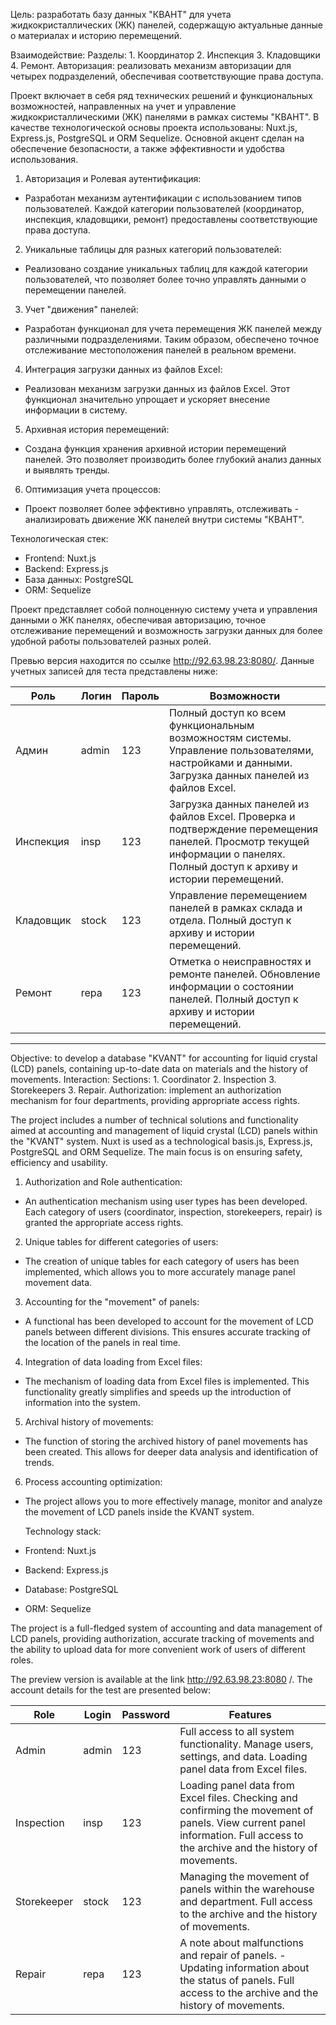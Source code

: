 Цель: разработать базу данных "КВАНТ" для учета жидкокристаллических (ЖК) панелей, содержащую актуальные данные о материалах и историю перемещений.

Взаимодействие:
    Разделы: 1. Координатор 2. Инспекция 3. Кладовщики 4. Ремонт.
    Авторизация: реализовать механизм авторизации для четырех подразделений, обеспечивая соответствующие права доступа.

Проект включает в себя ряд технических решений и функциональных возможностей, направленных на учет и управление жидкокристаллическими (ЖК) панелями в рамках системы "КВАНТ". В качестве технологической основы проекта использованы: Nuxt.js, Express.js, PostgreSQL и ORM Sequelize. Основной акцент сделан на обеспечение безопасности, а также эффективности и удобства использования.

1.	Авторизация и Ролевая аутентификация:
-	Разработан механизм аутентификации с использованием типов пользователей. Каждой категории пользователей (координатор, инспекция, кладовщики, ремонт) предоставлены соответствующие права доступа.
2.	Уникальные таблицы для разных категорий пользователей:
-	Реализовано создание уникальных таблиц для каждой категории пользователей, что позволяет более точно управлять данными о перемещении панелей.
3.	Учет "движения" панелей:
-	Разработан функционал для учета перемещения ЖК панелей между различными подразделениями. Таким образом, обеспечено точное отслеживание местоположения панелей в реальном времени.
4.	Интеграция загрузки данных из файлов Excel:
-	Реализован механизм загрузки данных из файлов Excel. Этот функционал значительно упрощает и ускоряет внесение информации в систему.
5.	Архивная история перемещений:
-	Создана функция хранения архивной истории перемещений панелей. Это позволяет производить более глубокий анализ данных и выявлять тренды.
6.	Оптимизация учета процессов:
-	Проект позволяет более эффективно управлять, отслеживать - анализировать движение ЖК панелей внутри системы "КВАНТ".

  Технологическая стек:
-	Frontend: Nuxt.js
-	Backend: Express.js
-	База данных: PostgreSQL
-	ORM: Sequelize

Проект представляет собой полноценную систему учета и управления данными о ЖК панелях, обеспечивая авторизацию, точное отслеживание перемещений и возможность загрузки данных для более удобной работы пользователей разных ролей.

Превью версия находится по ссылке http://92.63.98.23:8080/. Данные учетных записей для теста представлены ниже:

| Роль       | Логин       | Пароль    | Возможности                                                                                                                                                                     |
|------------|-------------|-----------|----------------------------------------------------------------------------------------------------------------------------------------------------------------------------------|
| Админ      | admin       | 123       | Полный доступ ко всем функциональным возможностям системы. Управление пользователями, настройками и данными. Загрузка данных панелей из файлов Excel. |
| Инспекция   | insp   | 123    | Загрузка данных панелей из файлов Excel.  Проверка и подтверждение перемещения панелей. Просмотр текущей информации о панелях. Полный доступ к архиву и истории перемещений.                   |
| Кладовщик   | stock | 123  | Управление перемещением панелей в рамках склада и отдела. Полный доступ к архиву и истории перемещений. |
| Ремонт      | repa     | 123    | Отметка о неисправностях и ремонте панелей. Обновление информации о состоянии панелей. Полный доступ к архиву и истории перемещений.|  
________________________________________________________________________________________________________________________________________________________________________________

Objective: to develop a database "KVANT" for accounting for liquid crystal (LCD) panels, containing up-to-date data on materials and the history of movements.
Interaction:
Sections: 1. Coordinator 2. Inspection 3. Storekeepers 3. Repair.
Authorization: implement an authorization mechanism for four departments, providing appropriate access rights.

The project includes a number of technical solutions and functionality aimed at accounting and management of liquid crystal (LCD) panels within the "KVANT" system. Nuxt is used as a technological basis.js, Express.js, PostgreSQL and ORM Sequelize. The main focus is on ensuring safety, efficiency and usability.

1. Authorization and Role authentication:
- An authentication mechanism using user types has been developed. Each category of users (coordinator, inspection, storekeepers, repair) is granted the appropriate access rights.
2. Unique tables for different categories of users:
- The creation of unique tables for each category of users has been implemented, which allows you to more accurately manage panel movement data.
3. Accounting for the "movement" of panels:
- A functional has been developed to account for the movement of LCD panels between different divisions. This ensures accurate tracking of the location of the panels in real time.
4. Integration of data loading from Excel files:
- The mechanism of loading data from Excel files is implemented. This functionality greatly simplifies and speeds up the introduction of information into the system.
5. Archival history of movements:
- The function of storing the archived history of panel movements has been created. This allows for deeper data analysis and identification of trends.
6. Process accounting optimization:
- The project allows you to more effectively manage, monitor and analyze the movement of LCD panels inside the KVANT system.

  Technology stack:
- Frontend: Nuxt.js
- Backend: Express.js
- Database: PostgreSQL
- ORM: Sequelize

The project is a full-fledged system of accounting and data management of LCD panels, providing authorization, accurate tracking of movements and the ability to upload data for more convenient work of users of different roles.

The preview version is available at the link http://92.63.98.23:8080 /. The account details for the test are presented below:

| Role | Login | Password | Features |
|------------|-------------|-----------|----------------------------------------------------------------------------------------------------------------------------------------------------------------------------------|
| Admin | admin | 123 | Full access to all system functionality. Manage users, settings, and data. Loading panel data from Excel files. |
| Inspection | insp | 123 | Loading panel data from Excel files. Checking and confirming the movement of panels. View current panel information. Full access to the archive and the history of movements. |
| Storekeeper | stock | 123 | Managing the movement of panels within the warehouse and department. Full access to the archive and the history of movements. |
| Repair | repa | 123 | A note about malfunctions and repair of panels. - Updating information about the status of panels. Full access to the archive and the history of movements.|
